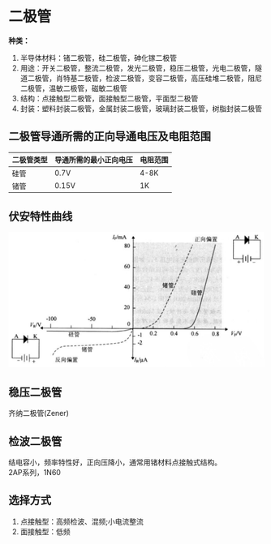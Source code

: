 # 二极管
**种类：**
1. 半导体材料：锗二极管，硅二极管，砷化镓二极管
2. 用途：开关二极管，整流二极管，发光二极管，稳压二极管，光电二极管，隧道二极管，肖特基二极管，检波二极管，变容二极管，高压硅堆二极管，阻尼二极管，温敏二极管，磁敏二极管
3. 结构：点接触型二极管，面接触型二极管，平面型二极管
4. 封装：塑料封装二极管，金属封装二极管，玻璃封装二极管，树脂封装二极管  
 
## 二极管导通所需的正向导通电压及电阻范围
| 二极管类型 | 导通所需的最小正向电压 | 电阻范围 |
|------------|------------------------|----------|
| 硅管       | 0.7V                   | 4-8K     |
| 锗管       | 0.15V                  | 1K       |

## 伏安特性曲线

![](../../Image/a/a.png)

## 稳压二极管
齐纳二极管(Zener)

## 检波二极管
结电容小，频率特性好，正向压降小，通常用锗材料点接触式结构。  
2AP系列，1N60

## 选择方式
1. 点接触型：高频检波、混频;小电流整流
2. 面接触型：低频
